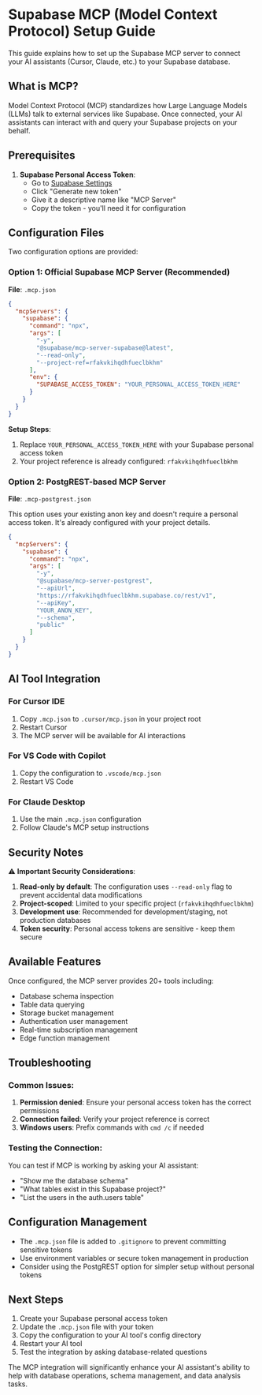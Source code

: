 # Supabase MCP (Model Context Protocol) Setup Guide

This guide explains how to set up the Supabase MCP server to connect your AI assistants (Cursor, Claude, etc.) to your Supabase database.

## What is MCP?

Model Context Protocol (MCP) standardizes how Large Language Models (LLMs) talk to external services like Supabase. Once connected, your AI assistants can interact with and query your Supabase projects on your behalf.

## Prerequisites

1. **Supabase Personal Access Token**: 
   - Go to [Supabase Settings](https://supabase.com/dashboard/account/tokens)
   - Click "Generate new token"
   - Give it a descriptive name like "MCP Server"
   - Copy the token - you'll need it for configuration

## Configuration Files

Two configuration options are provided:

### Option 1: Official Supabase MCP Server (Recommended)

**File**: `.mcp.json`

```json
{
  "mcpServers": {
    "supabase": {
      "command": "npx",
      "args": [
        "-y",
        "@supabase/mcp-server-supabase@latest",
        "--read-only",
        "--project-ref=rfakvkihqdhfueclbkhm"
      ],
      "env": {
        "SUPABASE_ACCESS_TOKEN": "YOUR_PERSONAL_ACCESS_TOKEN_HERE"
      }
    }
  }
}
```

**Setup Steps**:
1. Replace `YOUR_PERSONAL_ACCESS_TOKEN_HERE` with your Supabase personal access token
2. Your project reference is already configured: `rfakvkihqdhfueclbkhm`

### Option 2: PostgREST-based MCP Server

**File**: `.mcp-postgrest.json`

This option uses your existing anon key and doesn't require a personal access token. It's already configured with your project details.

```json
{
  "mcpServers": {
    "supabase": {
      "command": "npx",
      "args": [
        "-y",
        "@supabase/mcp-server-postgrest",
        "--apiUrl",
        "https://rfakvkihqdhfueclbkhm.supabase.co/rest/v1",
        "--apiKey",
        "YOUR_ANON_KEY",
        "--schema",
        "public"
      ]
    }
  }
}
```

## AI Tool Integration

### For Cursor IDE
1. Copy `.mcp.json` to `.cursor/mcp.json` in your project root
2. Restart Cursor
3. The MCP server will be available for AI interactions

### For VS Code with Copilot
1. Copy the configuration to `.vscode/mcp.json`
2. Restart VS Code

### For Claude Desktop
1. Use the main `.mcp.json` configuration
2. Follow Claude's MCP setup instructions

## Security Notes

⚠️ **Important Security Considerations**:

1. **Read-only by default**: The configuration uses `--read-only` flag to prevent accidental data modifications
2. **Project-scoped**: Limited to your specific project (`rfakvkihqdhfueclbkhm`)
3. **Development use**: Recommended for development/staging, not production databases
4. **Token security**: Personal access tokens are sensitive - keep them secure

## Available Features

Once configured, the MCP server provides 20+ tools including:
- Database schema inspection
- Table data querying
- Storage bucket management
- Authentication user management
- Real-time subscription management
- Edge function management

## Troubleshooting

### Common Issues:

1. **Permission denied**: Ensure your personal access token has the correct permissions
2. **Connection failed**: Verify your project reference is correct
3. **Windows users**: Prefix commands with `cmd /c` if needed

### Testing the Connection:

You can test if MCP is working by asking your AI assistant:
- "Show me the database schema"
- "What tables exist in this Supabase project?"
- "List the users in the auth.users table"

## Configuration Management

- The `.mcp.json` file is added to `.gitignore` to prevent committing sensitive tokens
- Use environment variables or secure token management in production
- Consider using the PostgREST option for simpler setup without personal tokens

## Next Steps

1. Create your Supabase personal access token
2. Update the `.mcp.json` file with your token
3. Copy the configuration to your AI tool's config directory
4. Restart your AI tool
5. Test the integration by asking database-related questions

The MCP integration will significantly enhance your AI assistant's ability to help with database operations, schema management, and data analysis tasks.